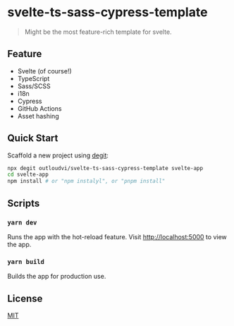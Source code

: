 # svelte-ts-sass-cypress-template

> Might be the most feature-rich template for svelte.

## Feature

- Svelte (of course!)
- TypeScript
- Sass/SCSS
- i18n
- Cypress
- GitHub Actions
- Asset hashing

## Quick Start

Scaffold a new project using [degit](https://github.com/Rich-Harris/degit):

```bash
npx degit outloudvi/svelte-ts-sass-cypress-template svelte-app
cd svelte-app
npm install # or "npm instalyl", or "pnpm install"
```

## Scripts

### `yarn dev`

Runs the app with the hot-reload feature. Visit [http://localhost:5000](http://localhost:5000) to view the app.

### `yarn build`

Builds the app for production use.

## License

[MIT](LICENSE)
